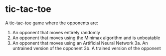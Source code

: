 # tic-tac-toe
A tic-tac-toe game where the opponents are:
  1. An opponent that moves entirely randomly
  2. An opponent that moves using the Minimax algorithm and is unbeatable
  3. An opponent that moves using an Artificial Neural Network
    3a. An untrained version of the opponent
    3b. A trained version of the opponent

